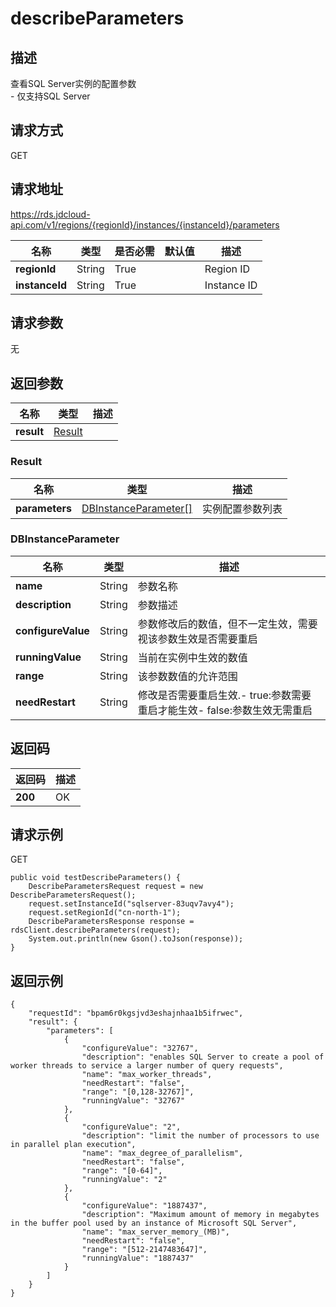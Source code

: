 # describeParameters


## 描述
查看SQL Server实例的配置参数<br>- 仅支持SQL Server

## 请求方式
GET

## 请求地址
https://rds.jdcloud-api.com/v1/regions/{regionId}/instances/{instanceId}/parameters

|名称|类型|是否必需|默认值|描述|
|---|---|---|---|---|
|**regionId**|String|True| |Region ID|
|**instanceId**|String|True| |Instance ID|

## 请求参数
无


## 返回参数
|名称|类型|描述|
|---|---|---|
|**result**|[Result](describeparameters#result)| |

### <div id="result">Result</div>
|名称|类型|描述|
|---|---|---|
|**parameters**|[DBInstanceParameter[]](describeparameters#dbinstanceparameter)|实例配置参数列表|
### <div id="dbinstanceparameter">DBInstanceParameter</div>
|名称|类型|描述|
|---|---|---|
|**name**|String|参数名称|
|**description**|String|参数描述|
|**configureValue**|String|参数修改后的数值，但不一定生效，需要视该参数生效是否需要重启|
|**runningValue**|String|当前在实例中生效的数值|
|**range**|String|该参数数值的允许范围|
|**needRestart**|String|修改是否需要重启生效.- true:参数需要重启才能生效- false:参数生效无需重启|

## 返回码
|返回码|描述|
|---|---|
|**200**|OK|

## 请求示例
GET
```
public void testDescribeParameters() {
    DescribeParametersRequest request = new DescribeParametersRequest();
    request.setInstanceId("sqlserver-83uqv7avy4");
    request.setRegionId("cn-north-1");
    DescribeParametersResponse response = rdsClient.describeParameters(request);
    System.out.println(new Gson().toJson(response));
}

```

## 返回示例
```
{
    "requestId": "bpam6r0kgsjvd3eshajnhaa1b5ifrwec", 
    "result": {
        "parameters": [
            {
                "configureValue": "32767", 
                "description": "enables SQL Server to create a pool of worker threads to service a larger number of query requests", 
                "name": "max_worker_threads", 
                "needRestart": "false", 
                "range": "[0,128-32767]", 
                "runningValue": "32767"
            }, 
            {
                "configureValue": "2", 
                "description": "limit the number of processors to use in parallel plan execution", 
                "name": "max_degree_of_parallelism", 
                "needRestart": "false", 
                "range": "[0-64]", 
                "runningValue": "2"
            }, 
            {
                "configureValue": "1887437", 
                "description": "Maximum amount of memory in megabytes in the buffer pool used by an instance of Microsoft SQL Server", 
                "name": "max_server_memory_(MB)", 
                "needRestart": "false", 
                "range": "[512-2147483647]", 
                "runningValue": "1887437"
            }
        ]
    }
}
```
